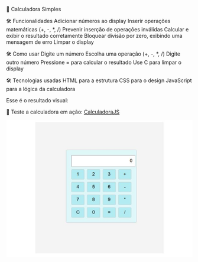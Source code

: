 📱 Calculadora Simples

 🛠️ Funcionalidades
Adicionar números ao display
Inserir operações matemáticas (+, -, *, /)
Prevenir inserção de operações inválidas
Calcular e exibir o resultado corretamente
Bloquear divisão por zero, exibindo uma mensagem de erro
Limpar o display

 🛠️ Como usar
Digite um número
Escolha uma operação (+, -, *, /)
Digite outro número
Pressione = para calcular o resultado
Use C para limpar o display

🛠️ Tecnologias usadas
HTML para a estrutura
CSS para o design
JavaScript para a lógica da calculadora


Esse é o resultado visual:

🔹 Teste a calculadora em ação: [CalculadoraJS](https://blendagsantos.github.io/calculadoraJS/)

![Visual da Calculadora](imag.png)

